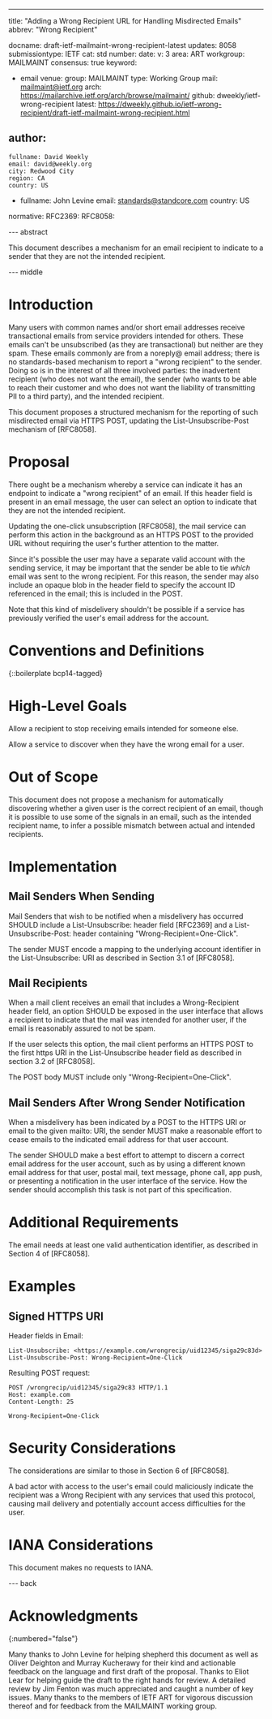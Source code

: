 ---
title: "Adding a Wrong Recipient URL for Handling Misdirected Emails"
abbrev: "Wrong Recipient"

docname: draft-ietf-mailmaint-wrong-recipient-latest
updates: 8058
submissiontype: IETF
cat: std
number:
date:
v: 3
area: ART
workgroup: MAILMAINT
consensus: true
keyword:
 - email
venue:
  group: MAILMAINT
  type: Working Group
  mail: mailmaint@ietf.org
  arch: https://mailarchive.ietf.org/arch/browse/mailmaint/
  github: dweekly/ietf-wrong-recipient
  latest: https://dweekly.github.io/ietf-wrong-recipient/draft-ietf-mailmaint-wrong-recipient.html

author:
 -
    fullname: David Weekly
    email: david@weekly.org
    city: Redwood City
    region: CA
    country: US
 -
    fullname: John Levine
    email: standards@standcore.com
    country: US

normative:
  RFC2369:
  RFC8058:

--- abstract

This document describes a mechanism for an email recipient to indicate to a
sender that they are not the intended recipient.

--- middle

# Introduction

Many users with common names and/or short email addresses receive
transactional emails from service providers intended for others. These
emails can't be unsubscribed (as they are transactional) but neither are
they spam. These emails commonly are from a noreply@ email address; there
is no standards-based mechanism to report a "wrong recipient" to the
sender. Doing so is in the interest of all three involved parties: the
inadvertent recipient (who does not want the email), the sender (who wants
to be able to reach their customer and who does not want the liability of
transmitting PII to a third party), and the intended recipient.

This document proposes a structured mechanism for the reporting of such
misdirected email via HTTPS POST, updating
the List-Unsubscribe-Post mechanism of [RFC8058].

# Proposal

There ought be a mechanism whereby a service can indicate
it has an endpoint to indicate a "wrong recipient" of an email. If this
header field is present in an email message, the user can select an option to
indicate that they are not the intended recipient.

Updating the one-click unsubscription [RFC8058], the mail service can
perform this action in the background as an HTTPS POST to the provided
URL without requiring the user's further attention to the matter.

Since it's possible the user may have a separate valid account with the
sending service, it may be important that the sender be able to tie
_which_ email was sent to the wrong recipient. For this reason, the
sender may also include an opaque blob in the header field to specify the
account ID referenced in the email; this is included in the POST.

Note that this kind of misdelivery shouldn't be possible if a service
has previously verified the user's email address for the account.

# Conventions and Definitions

{::boilerplate bcp14-tagged}

# High-Level Goals

Allow a recipient to stop receiving emails intended for someone else.

Allow a service to discover when they have the wrong email for a user.

# Out of Scope

This document does not propose a mechanism for automatically discovering
whether a given user is the correct recipient of an email, though it is
possible to use some of the signals in an email, such as the intended
recipient name, to infer a possible mismatch between actual and intended
recipients.

# Implementation

## Mail Senders When Sending

Mail Senders that wish to be notified when a misdelivery has occurred
SHOULD include a List-Unsubscribe: header field [RFC2369] and a
List-Unsubscribe-Post: header containing
"Wrong-Recipient=One-Click".

The sender MUST encode a mapping to the underlying account identifier
in the List-Unsubscribe: URI as described in Section 3.1 of [RFC8058].

## Mail Recipients

When a mail client receives an email that includes a Wrong-Recipient
header field, an option SHOULD be exposed in the user interface that allows
a recipient to indicate that the mail was intended for another user, if
the email is reasonably assured to not be spam.

If the user selects this option, the mail client performs an
HTTPS POST to the first https URI in the List-Unsubscribe header field
as described in section 3.2 of [RFC8058].

The POST body MUST include only "Wrong-Recipient=One-Click".

## Mail Senders After Wrong Sender Notification

When a misdelivery has been indicated by a POST to the HTTPS URI or
email to the given mailto: URI, the sender MUST make a reasonable effort
to cease emails to the indicated email address for that user account.

The sender SHOULD make a best effort to attempt to discern a correct
email address for the user account, such as by using a different known
email address for that user, postal mail, text message, phone call,
app push, or presenting a notification in the user interface of the
service. How the sender should accomplish this task is not part of
this specification.

# Additional Requirements

The email needs at least one valid authentication identifier, as
described in Section 4 of [RFC8058].

# Examples

## Signed HTTPS URI

Header fields in Email:

    List-Unsubscribe: <https://example.com/wrongrecip/uid12345/siga29c83d>
    List-Unsubscribe-Post: Wrong-Recipient=One-Click

Resulting POST request:

    POST /wrongrecip/uid12345/siga29c83 HTTP/1.1
    Host: example.com
    Content-Length: 25

    Wrong-Recipient=One-Click

# Security Considerations

The considerations are similar to those in Section 6 of [RFC8058].

A bad actor with access to the user's email could maliciously
indicate the recipient was a Wrong Recipient with any services that
used this protocol, causing mail delivery and potentially account
access difficulties for the user.

# IANA Considerations

This document makes no requests to IANA.

--- back

# Acknowledgments
{:numbered="false"}

Many thanks to John Levine for helping shepherd this document as well
as Oliver Deighton and Murray Kucherawy for their kind and actionable
feedback on the language and first draft of the proposal. Thanks to
Eliot Lear for helping guide the draft to the right hands for review.
A detailed review by Jim Fenton was much appreciated and caught a number
of key issues. Many thanks to the members of IETF ART for vigorous
discussion thereof and for feedback from the MAILMAINT working group.
